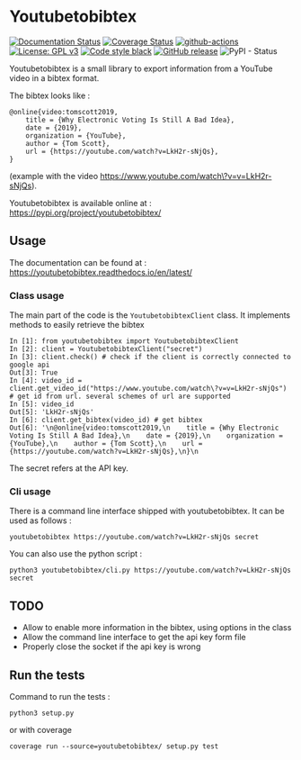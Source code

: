 # Youtubetobibtex

[![Documentation Status](https://readthedocs.org/projects/youtubetobibtex/badge/?version=latest)](https://youtubetobibtex.readthedocs.io/en/latest/?badge=latest)
[![Coverage Status](https://coveralls.io/repos/github/nanoy42/youtubetobibtex/badge.svg?branch=main)](https://coveralls.io/github/nanoy42/youtubetobibtex?branch=main)
[![github-actions](https://github.com/nanoy42/youtubetobibtex/workflows/tests/badge.svg)](https://github.com/nanoy42/youtubetobibtex/workflows/tests)
[![License: GPL v3](https://img.shields.io/badge/License-GPLv3-blue.svg)](https://www.gnu.org/licenses/gpl-3.0)
[![Code style black](https://img.shields.io/badge/code%20style-black-000000.svg)]("https://github.com/psf/black)
[![GitHub release](https://img.shields.io/github/release/nanoy42/youtubetobibtex.svg)](https://github.com/nanoy42/youtubetobibtex/releases/)
![PyPI - Status](https://img.shields.io/pypi/status/youtubetobibtex)

Youtubetobibtex is a small library to export information from a YouTube video in a bibtex format.

The bibtex looks like :

```
@online{video:tomscott2019,
    title = {Why Electronic Voting Is Still A Bad Idea},
    date = {2019},
    organization = {YouTube},
    author = {Tom Scott},
    url = {https://youtube.com/watch?v=LkH2r-sNjQs},
}
```

(example with the video https://www.youtube.com/watch\?v=v=LkH2r-sNjQs).


Youtubetobibtex is available online at : https://pypi.org/project/youtubetobibtex/

## Usage

The documentation can be found at : https://youtubetobibtex.readthedocs.io/en/latest/

### Class usage

The main part of the code is the `YoutubetobibtexClient` class. It implements methods to easily retrieve the bibtex

```
In [1]: from youtubetobibtex import YoutubetobibtexClient
In [2]: client = YoutubetobibtexClient("secret")
In [3]: client.check() # check if the client is correctly connected to google api
Out[3]: True
In [4]: video_id = client.get_video_id("https://www.youtube.com/watch\?v=v=LkH2r-sNjQs") # get id from url. several schemes of url are supported
In [5]: video_id                                     
Out[5]: 'LkH2r-sNjQs'
In [6]: client.get_bibtex(video_id) # get bibtex
Out[6]: '\n@online{video:tomscott2019,\n    title = {Why Electronic Voting Is Still A Bad Idea},\n    date = {2019},\n    organization = {YouTube},\n    author = {Tom Scott},\n    url = {https://youtube.com/watch?v=LkH2r-sNjQs},\n}\n  
```

The secret refers at the API key.

### Cli usage

There is a command line interface shipped with youtubetobibtex. It can be used as follows :

```
youtubetobibtex https://youtube.com/watch?v=LkH2r-sNjQs secret
```

You can also use the python script :

```
python3 youtubetobibtex/cli.py https://youtube.com/watch?v=LkH2r-sNjQs secret
```

## TODO

* Allow to enable more information in the bibtex, using options in the class
* Allow the command line interface to get the api key form file
* Properly close the socket if the api key is wrong

## Run the tests

Command to run the tests : 

```
python3 setup.py
```

or with coverage

```
coverage run --source=youtubetobibtex/ setup.py test
```